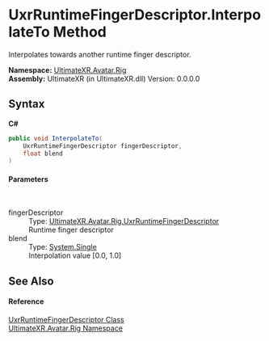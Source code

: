# UxrRuntimeFingerDescriptor.InterpolateTo Method 
 

Interpolates towards another runtime finger descriptor.

**Namespace:**&nbsp;<a href="N_UltimateXR_Avatar_Rig">UltimateXR.Avatar.Rig</a><br />**Assembly:**&nbsp;UltimateXR (in UltimateXR.dll) Version: 0.0.0.0

## Syntax

**C#**<br />
``` C#
public void InterpolateTo(
	UxrRuntimeFingerDescriptor fingerDescriptor,
	float blend
)
```


#### Parameters
&nbsp;<dl><dt>fingerDescriptor</dt><dd>Type: <a href="T_UltimateXR_Avatar_Rig_UxrRuntimeFingerDescriptor">UltimateXR.Avatar.Rig.UxrRuntimeFingerDescriptor</a><br />Runtime finger descriptor</dd><dt>blend</dt><dd>Type: <a href="https://docs.microsoft.com/dotnet/api/system.single" target="_blank" rel="noopener noreferrer">System.Single</a><br />Interpolation value [0.0, 1.0]</dd></dl>

## See Also


#### Reference
<a href="T_UltimateXR_Avatar_Rig_UxrRuntimeFingerDescriptor">UxrRuntimeFingerDescriptor Class</a><br /><a href="N_UltimateXR_Avatar_Rig">UltimateXR.Avatar.Rig Namespace</a><br />
